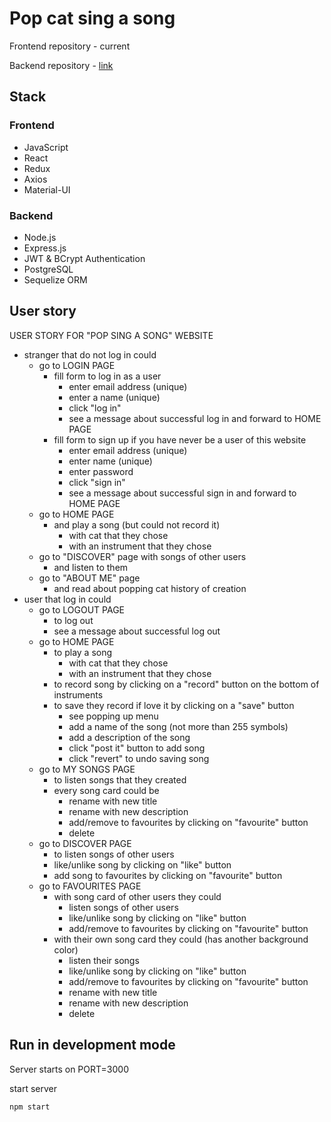 # Pop cat sing a song

Frontend repository - current

Backend repository - [link](https://github.com/YanaTrifonova/pop_cat_server)

## Stack

### Frontend

- JavaScript
- React
- Redux
- Axios
- Material-UI

### Backend

- Node.js
- Express.js
- JWT & BCrypt Authentication
- PostgreSQL
- Sequelize ORM

## User story

USER STORY FOR "POP SING A SONG" WEBSITE

- stranger that do not log in could
    - go to LOGIN PAGE
        - fill form to log in as a user
            - enter email address (unique)
            - enter a name (unique)
            - click "log in"
            - see a message about successful log in and forward to HOME PAGE
        - fill form to sign up if you have never be a user of this website
            - enter email address (unique)
            - enter name (unique)
            - enter password
            - click "sign in"
            - see a message about successful sign in and forward to HOME PAGE
    - go to HOME PAGE
        - and play a song (but could not record it)
            - with cat that they chose
            - with an instrument that they chose
    - go to "DISCOVER" page with songs of other users
        - and listen to them
    - go to "ABOUT ME" page
        - and read about popping cat history of creation
- user that log in could
    - go to LOGOUT PAGE
        - to log out
        - see a message about successful log out
    - go to HOME PAGE
        - to play a song
            - with cat that they chose
            - with an instrument that they chose
        - to record song by clicking on a "record" button on the bottom of instruments
        - to save they record if love it by clicking on a "save" button
            - see popping up menu
            - add a name of the song (not more than 255 symbols)
            - add a description of the song
            - click "post it" button to add song
            - click "revert" to undo saving song
    - go to MY SONGS PAGE
        - to listen songs that they created
        - every song card could be
            - rename with new title
            - rename with new description
            - add/remove to favourites by clicking on "favourite" button
            - delete
    - go to DISCOVER PAGE
        - to listen songs of other users
        - like/unlike song by clicking on "like" button
        - add song to favourites by clicking on "favourite" button
    - go to FAVOURITES PAGE
        - with song card of other users they could
            - listen songs of other users
            - like/unlike song by clicking on "like" button
            - add/remove to favourites by clicking on "favourite" button
        - with their own song card they could (has another background color)
            - listen their songs
            - like/unlike song by clicking on "like" button
            - add/remove to favourites by clicking on "favourite" button
            - rename with new title
            - rename with new description
            - delete


## Run in development mode

Server starts on PORT=3000

start server

```
npm start
```